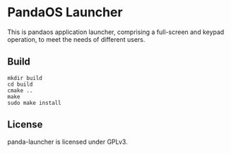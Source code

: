 # PandaOS Launcher

This is pandaos application launcher, comprising a full-screen and keypad operation, to meet the needs of different users.

## Build

```
mkdir build
cd build
cmake ..
make
sudo make install
```

## License

panda-launcher is licensed under GPLv3.

